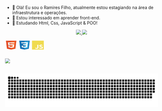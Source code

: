 - 👋 Olá! Eu sou o Ramires Filho, atualmente estou estagiando na área de infraestrutura e operações.
- 👀 Estou interessado em aprender front-end.
- 🌱 Estudando Html, Css, JavaScript & POO!

<div align="center">
  <a href="https://github.com/RamiresFilho">
    <img height="150em" src="https://github-readme-stats.vercel.app/api?username=RamiresFilho&count_private=true&include_all_commits=true&show_icons=true&theme=dracula&hide_border=false&show_owner=true"/>
    <img height="150em" src="https://github-readme-stats.vercel.app/api/top-langs/?username=RamiresFilho&theme=dracula&hide_border=false&&layout=compact"/>
  </a>
</div>
<div style="display: inline_block"><br>
  <img align="center" alt="HTML" height="30" width="40" src="https://raw.githubusercontent.com/devicons/devicon/master/icons/html5/html5-original.svg ">
  <img align="center" alt="CSS" height="30" width="40" src="https://raw.githubusercontent.com/devicons/devicon/master/icons/css3/css3-original.svg ">
  <img align="center" alt="Js" height="30" width="40" src="https://raw.githubusercontent.com/devicons/devicon/master/icons/javascript/javascript-plain.svg ">
</div>
  
  ##
 <div> 
   <a href="https://www.linkedin.com/in/ramires-filho-37a51b1b6/" target="_blank"><img src="https://img.shields.io/badge/-LinkedIn-%230077B5?style=for-the-badge&logo=linkedin&logoColor=white" target="_blank"></a> 
   
</div>   

<br>
 
  ![snake gif](https://github.com/RamiresFilho/RamiresFilho/blob/output/github-contribution-grid-snake.svg)

</div>
